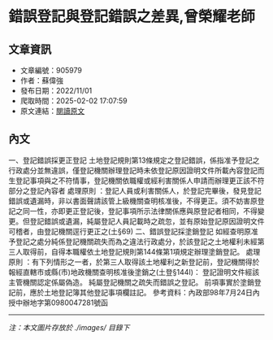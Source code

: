 # 錯誤登記與登記錯誤之差異,曾榮耀老師

## 文章資訊
- 文章編號：905979
- 作者：蘇偉強
- 發布日期：2022/11/01
- 爬取時間：2025-02-02 17:07:59
- 原文連結：[閱讀原文](https://real-estate.get.com.tw/Columns/detail.aspx?no=905979)

## 內文
一、登記錯誤採更正登記
土地登記規則第13條規定之登記錯誤，係指准予登記之行政處分並無違誤，僅登記機關辦理登記時未依登記原因證明文件所載內容登記而生登記事項與之不符情事，登記機關依職權或經利害關係人申請而辦理更正該不符部分之登記內容者
處理原則
：登記人員或利害關係人，於登記完畢後，發見登記錯誤或遺漏時，非以書面聲請該管上級機關查明核准後，不得更正。須不妨害原登記之同一性，亦即更正登記後，登記事項所示法律關係應與原登記者相同，不得變更。但登記錯誤或遺漏，純屬登記人員記載時之疏忽，並有原始登記原因證明文件可稽者，由登記機關逕行更正之(土§69)
二、錯誤登記採塗銷登記
如經查明原准予登記之處分純係登記機關疏失而為之違法行政處分，於該登記之土地權利未經第三人取得前，自得本職權依土地登記規則第144條第1項規定辦理塗銷登記。
處理原則
：有下列情形之一者，於第三人取得該土地權利之新登記前，登記機關得於報經直轄市或縣(市)地政機關查明核准後塗銷之(土登§144I)：
登記證明文件經該主管機關認定係屬偽造。
純屬登記機關之疏失而錯誤之登記。
前項事實於塗銷登記前，應於土地登記簿其他登記事項欄註記。
參考資料：內政部98年7月24日內授中辦地字第0980047281號函

---
*注：本文圖片存放於 ./images/ 目錄下*
